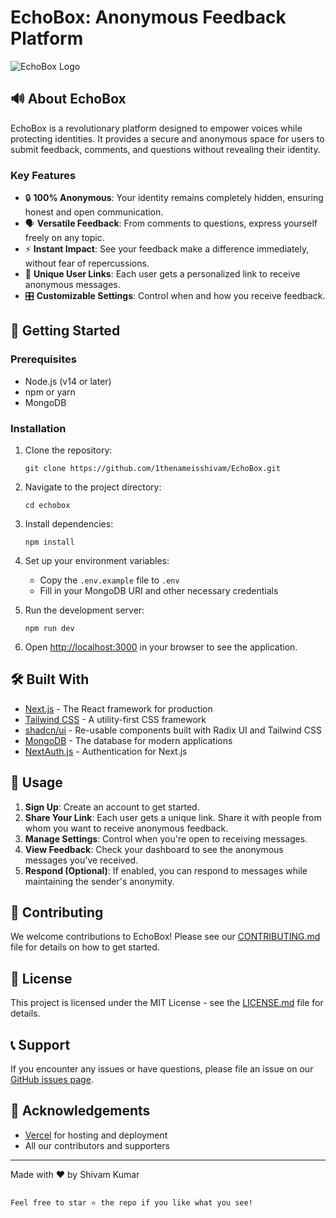 # EchoBox: Anonymous Feedback Platform

![EchoBox Logo](/echobox.png)

## 🔊 About EchoBox

EchoBox is a revolutionary platform designed to empower voices while protecting identities. It provides a secure and anonymous space for users to submit feedback, comments, and questions without revealing their identity.

### Key Features

- 🔒 **100% Anonymous**: Your identity remains completely hidden, ensuring honest and open communication.
- 🗣️ **Versatile Feedback**: From comments to questions, express yourself freely on any topic.
- ⚡ **Instant Impact**: See your feedback make a difference immediately, without fear of repercussions.
- 🔗 **Unique User Links**: Each user gets a personalized link to receive anonymous messages.
- 🎛️ **Customizable Settings**: Control when and how you receive feedback.

## 🚀 Getting Started

### Prerequisites

- Node.js (v14 or later)
- npm or yarn
- MongoDB

### Installation

1. Clone the repository:

   ```
   git clone https://github.com/1thenameisshivam/EchoBox.git
   ```

2. Navigate to the project directory:

   ```
   cd echobox
   ```

3. Install dependencies:

   ```
   npm install
   ```

4. Set up your environment variables:

   - Copy the `.env.example` file to `.env`
   - Fill in your MongoDB URI and other necessary credentials

5. Run the development server:

   ```
   npm run dev
   ```

6. Open [http://localhost:3000](http://localhost:3000) in your browser to see the application.

## 🛠️ Built With

- [Next.js](https://nextjs.org/) - The React framework for production
- [Tailwind CSS](https://tailwindcss.com/) - A utility-first CSS framework
- [shadcn/ui](https://ui.shadcn.com/) - Re-usable components built with Radix UI and Tailwind CSS
- [MongoDB](https://www.mongodb.com/) - The database for modern applications
- [NextAuth.js](https://next-auth.js.org/) - Authentication for Next.js

## 📘 Usage

1. **Sign Up**: Create an account to get started.
2. **Share Your Link**: Each user gets a unique link. Share it with people from whom you want to receive anonymous feedback.
3. **Manage Settings**: Control when you're open to receiving messages.
4. **View Feedback**: Check your dashboard to see the anonymous messages you've received.
5. **Respond (Optional)**: If enabled, you can respond to messages while maintaining the sender's anonymity.

## 🤝 Contributing

We welcome contributions to EchoBox! Please see our [CONTRIBUTING.md](CONTRIBUTING.md) file for details on how to get started.

## 📄 License

This project is licensed under the MIT License - see the [LICENSE.md](LICENSE.md) file for details.

## 📞 Support

If you encounter any issues or have questions, please file an issue on our [GitHub issues page](https://github.com/1thenameisshivam/EchoBox/issues).

## 🙏 Acknowledgements

- [Vercel](https://vercel.com) for hosting and deployment
- All our contributors and supporters

---

Made with ❤️ by Shivam Kumar

```

Feel free to star ⭐ the repo if you like what you see!
```
